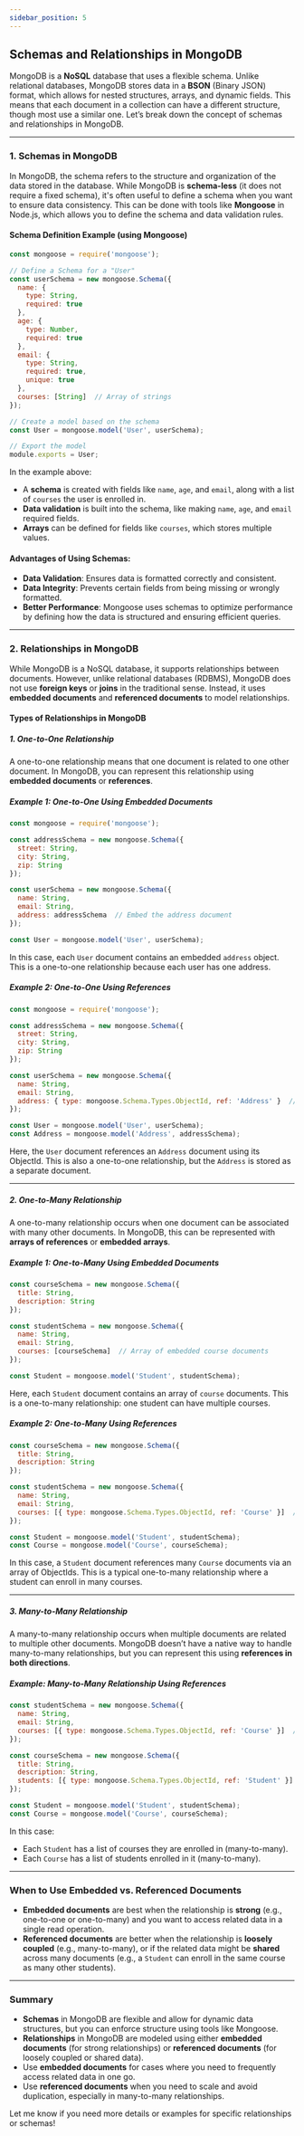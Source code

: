 ```yaml
---
sidebar_position: 5
---
```


## **Schemas and Relationships in MongoDB**

MongoDB is a **NoSQL** database that uses a flexible schema. Unlike relational databases, MongoDB stores data in a **BSON** (Binary JSON) format, which allows for nested structures, arrays, and dynamic fields. This means that each document in a collection can have a different structure, though most use a similar one. Let’s break down the concept of schemas and relationships in MongoDB.

---

### **1. Schemas in MongoDB**

In MongoDB, the schema refers to the structure and organization of the data stored in the database. While MongoDB is **schema-less** (it does not require a fixed schema), it's often useful to define a schema when you want to ensure data consistency. This can be done with tools like **Mongoose** in Node.js, which allows you to define the schema and data validation rules.

#### **Schema Definition Example (using Mongoose)**

```javascript
const mongoose = require('mongoose');

// Define a Schema for a "User"
const userSchema = new mongoose.Schema({
  name: {
    type: String,
    required: true
  },
  age: {
    type: Number,
    required: true
  },
  email: {
    type: String,
    required: true,
    unique: true
  },
  courses: [String]  // Array of strings
});

// Create a model based on the schema
const User = mongoose.model('User', userSchema);

// Export the model
module.exports = User;
```

In the example above:
- A **schema** is created with fields like `name`, `age`, and `email`, along with a list of `courses` the user is enrolled in.
- **Data validation** is built into the schema, like making `name`, `age`, and `email` required fields.
- **Arrays** can be defined for fields like `courses`, which stores multiple values.

#### **Advantages of Using Schemas:**
- **Data Validation**: Ensures data is formatted correctly and consistent.
- **Data Integrity**: Prevents certain fields from being missing or wrongly formatted.
- **Better Performance**: Mongoose uses schemas to optimize performance by defining how the data is structured and ensuring efficient queries.

---

### **2. Relationships in MongoDB**

While MongoDB is a NoSQL database, it supports relationships between documents. However, unlike relational databases (RDBMS), MongoDB does not use **foreign keys** or **joins** in the traditional sense. Instead, it uses **embedded documents** and **referenced documents** to model relationships.

#### **Types of Relationships in MongoDB**

##### **1. One-to-One Relationship**

A one-to-one relationship means that one document is related to one other document. In MongoDB, you can represent this relationship using **embedded documents** or **references**.

##### **Example 1: One-to-One Using Embedded Documents**
```javascript
const mongoose = require('mongoose');

const addressSchema = new mongoose.Schema({
  street: String,
  city: String,
  zip: String
});

const userSchema = new mongoose.Schema({
  name: String,
  email: String,
  address: addressSchema  // Embed the address document
});

const User = mongoose.model('User', userSchema);
```

In this case, each `User` document contains an embedded `address` object. This is a one-to-one relationship because each user has one address.

##### **Example 2: One-to-One Using References**
```javascript
const mongoose = require('mongoose');

const addressSchema = new mongoose.Schema({
  street: String,
  city: String,
  zip: String
});

const userSchema = new mongoose.Schema({
  name: String,
  email: String,
  address: { type: mongoose.Schema.Types.ObjectId, ref: 'Address' }  // Reference to Address document
});

const User = mongoose.model('User', userSchema);
const Address = mongoose.model('Address', addressSchema);
```

Here, the `User` document references an `Address` document using its ObjectId. This is also a one-to-one relationship, but the `Address` is stored as a separate document.

---

##### **2. One-to-Many Relationship**

A one-to-many relationship occurs when one document can be associated with many other documents. In MongoDB, this can be represented with **arrays of references** or **embedded arrays**.

##### **Example 1: One-to-Many Using Embedded Documents**
```javascript
const courseSchema = new mongoose.Schema({
  title: String,
  description: String
});

const studentSchema = new mongoose.Schema({
  name: String,
  email: String,
  courses: [courseSchema]  // Array of embedded course documents
});

const Student = mongoose.model('Student', studentSchema);
```

Here, each `Student` document contains an array of `course` documents. This is a one-to-many relationship: one student can have multiple courses.

##### **Example 2: One-to-Many Using References**
```javascript
const courseSchema = new mongoose.Schema({
  title: String,
  description: String
});

const studentSchema = new mongoose.Schema({
  name: String,
  email: String,
  courses: [{ type: mongoose.Schema.Types.ObjectId, ref: 'Course' }]  // Array of references
});

const Student = mongoose.model('Student', studentSchema);
const Course = mongoose.model('Course', courseSchema);
```

In this case, a `Student` document references many `Course` documents via an array of ObjectIds. This is a typical one-to-many relationship where a student can enroll in many courses.

---

##### **3. Many-to-Many Relationship**

A many-to-many relationship occurs when multiple documents are related to multiple other documents. MongoDB doesn’t have a native way to handle many-to-many relationships, but you can represent this using **references in both directions**.

##### **Example: Many-to-Many Relationship Using References**
```javascript
const studentSchema = new mongoose.Schema({
  name: String,
  email: String,
  courses: [{ type: mongoose.Schema.Types.ObjectId, ref: 'Course' }]  // References to courses
});

const courseSchema = new mongoose.Schema({
  title: String,
  description: String,
  students: [{ type: mongoose.Schema.Types.ObjectId, ref: 'Student' }]  // References to students
});

const Student = mongoose.model('Student', studentSchema);
const Course = mongoose.model('Course', courseSchema);
```

In this case:
- Each `Student` has a list of courses they are enrolled in (many-to-many).
- Each `Course` has a list of students enrolled in it (many-to-many).

---

### **When to Use Embedded vs. Referenced Documents**

- **Embedded documents** are best when the relationship is **strong** (e.g., one-to-one or one-to-many) and you want to access related data in a single read operation.
- **Referenced documents** are better when the relationship is **loosely coupled** (e.g., many-to-many), or if the related data might be **shared** across many documents (e.g., a `Student` can enroll in the same course as many other students).

---

### **Summary**

- **Schemas** in MongoDB are flexible and allow for dynamic data structures, but you can enforce structure using tools like Mongoose.
- **Relationships** in MongoDB are modeled using either **embedded documents** (for strong relationships) or **referenced documents** (for loosely coupled or shared data).
- Use **embedded documents** for cases where you need to frequently access related data in one go.
- Use **referenced documents** when you need to scale and avoid duplication, especially in many-to-many relationships.

Let me know if you need more details or examples for specific relationships or schemas!